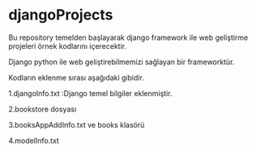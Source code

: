 # djangoProjects
Bu repository temelden başlayarak django framework ile web geliştirme projeleri örnek kodlarını içerecektir.

Django python ile web geliştirebilmemizi sağlayan bir frameworktür.

Kodların eklenme sırası aşağıdaki gibidir. 

1.djangoInfo.txt :Django temel bilgiler eklenmiştir.

2.bookstore dosyası

3.booksAppAddInfo.txt ve books klasörü 

4.modelInfo.txt
